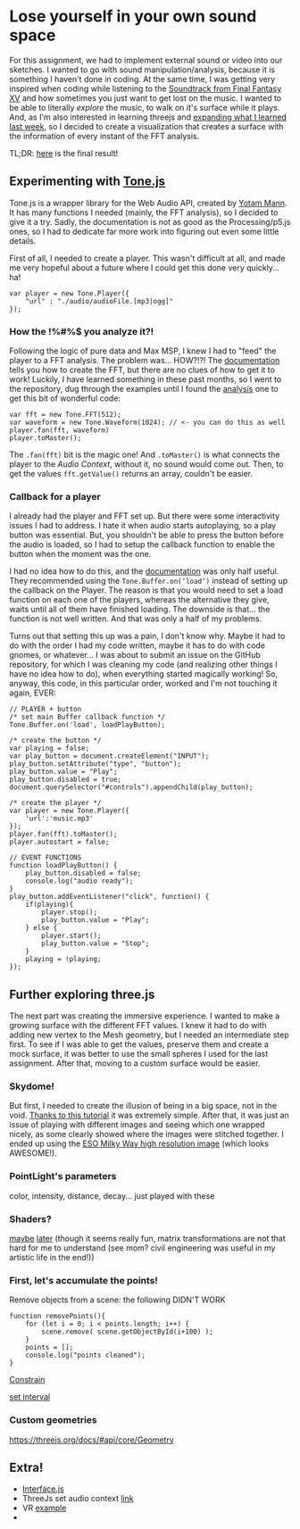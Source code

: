 # Lose yourself in your own sound space

For this assignment, we had to implement external sound or video into our sketches. I wanted to go with sound manipulation/analysis, because it is something I haven't done in coding. At the same time, I was getting very inspired when coding while listening to the [Soundtrack from Final Fantasy XV](https://www.youtube.com/watch?v=fNjoVHmJqzE) and how sometimes you just want to get lost on the music. I wanted to be able to literally *explore* the music, to walk on it's surface while it plays. And, as I'm also interested in learning threejs and [expanding what I learned last week](http://itp.nicolaspe.com/2017/10/a-3d-experience-about-experiences/), so I decided to create a visualization that creates a surface with the information of every instant of the FFT analysis.

TL;DR: [here](https://nicolaspe.github.io/itp_icm/class08/musicTrip/) is the final result!



## Experimenting with [Tone.js](https://tonejs.github.io/)

Tone.js is a wrapper library for the Web Audio API, created by [Yotam Mann](https://github.com/tambien). It has many functions I needed (mainly, the FFT analysis), so I decided to give it a try. Sadly, the documentation is not as good as the Processing/p5.js ones, so I had to dedicate far more work into figuring out even some little details.

First of all, I needed to create a player. This wasn't difficult at all, and made me very hopeful about a future where I could get this done very quickly... ha!
```
var player = new Tone.Player({
	"url" : "./audio/audioFile.[mp3|ogg]"
});
```

### How the !%#%$ you analyze it?!
Following the logic of pure data and Max MSP, I knew I had to "feed" the player to a FFT analysis. The problem was... HOW?!?! The [documentation](https://tonejs.github.io/docs/r11/FFT) tells you how to create the FFT, but there are no clues of how to get it to work! Luckily, I have learned something in these past months, so I went to the repository, dug through the examples until I found the [analysis](https://github.com/Tonejs/Tone.js/blob/dev/examples/analysis.html) one to get this bit of wonderful code:
```
var fft = new Tone.FFT(512);
var waveform = new Tone.Waveform(1024); // <- you can do this as well
player.fan(fft, waveform)
player.toMaster();
```

The `.fan(fft)` bit is the magic one! And `.toMaster()` is what connects the player to the *Audio Context*, without it, no sound would come out. Then, to get the values `fft.getValue()` returns an array, couldn't be easier.

### Callback for a player
I already had the player and FFT set up. But there were some interactivity issues I had to address. I hate it when audio starts autoplaying, so a play button was essential. But, you shouldn't be able to press the button before the audio is loaded, so I had to setup the callback function to enable the button when the moment was the one.

I had no idea how to do this, and the [documentation](https://tonejs.github.io/docs/r11/Player) was only half useful. They recommended using the `Tone.Buffer.on(‘load’)` instead of setting up the callback on the Player. The reason is that you would need to set a load function on each one of the players, whereas the alternative they give, waits until all of them have finished loading. The downside is that... the function is not well written. And that was only a half of my problems.

Turns out that setting this up was a pain, I don't know why. Maybe it had to do with the order I had my code written, maybe it has to do with code gnomes, or whatever... I was about to submit an issue on the GitHub repository, for which I was cleaning my code (and realizing other things I have no idea how to do), when everything started magically working! So, anyway, this code, in this particular order, worked and I'm not touching it again, EVER:
```
// PLAYER + button
/* set main Buffer callback function */
Tone.Buffer.on('load', loadPlayButton);

/* create the button */
var playing = false;
var play_button = document.createElement("INPUT");
play_button.setAttribute("type", "button");
play_button.value = "Play";
play_button.disabled = true;
document.querySelector("#controls").appendChild(play_button);

/* create the player */
var player = new Tone.Player({
	'url':'music.mp3'
});
player.fan(fft).toMaster();
player.autostart = false;

// EVENT FUNCTIONS
function loadPlayButton() {
	play_button.disabled = false;
	console.log("audio ready");
}
play_button.addEventListener("click", function() {
	if(playing){
		player.stop();
		play_button.value = "Play";
	} else {
		player.start();
		play_button.value = "Stop";
	}
	playing = !playing;
});
```



## Further exploring three.js
The next part was creating the immersive experience. I wanted to make a growing surface with the different FFT values. I knew it had to do with adding new vertex to the Mesh geometry, but I needed an intermediate step first. To see if I was able to get the values, preserve them and create a mock surface, it was better to use the small spheres I used for the last assignment. After that, moving to a custom surface would be easier.

### Skydome!
But first, I needed to create the illusion of being in a big space, not in the void. [Thanks to this  tutorial](https://stackoverflow.com/questions/32233805/im-new-to-threejs-how-to-create-a-sky-dome) it was extremely simple. After that, it was just an issue of playing with different images and seeing which one wrapped nicely, as some clearly showed where the images were stitched together. I ended up using the [ESO Milky Way high resolution image]( https://www.eso.org/public/usa/images/eso0932a/) (which looks AWESOME!).

### PointLight's parameters
color, intensity, distance, decay... just played with these

### Shaders?
[maybe](https://aerotwist.com/tutorials/an-introduction-to-shaders-part-1/) [later](http://www.opengl-tutorial.org/beginners-tutorials/tutorial-3-matrices/) (though it seems really fun, matrix transformations are not that hard for me to understand (see mom? civil engineering was useful in my artistic life in the end!))

### First, let's accumulate the points!


Remove objects from a scene: the following DIDN'T WORK
```
function removePoints(){
	for (let i = 0; i < points.length; i++) {
		scene.remove( scene.getObjectById(i+100) );
	}
	points = [];
	console.log("points cleaned");
}
```

[Constrain](https://stackoverflow.com/questions/5842747/how-can-i-use-javascript-to-limit-a-number-between-a-min-max-value)

[set interval](https://www.w3schools.com/jsref/met_win_setinterval.asp)

### Custom geometries
https://threejs.org/docs/#api/core/Geometry



## Extra!
- [Interface.js](http://charlie-roberts.com/interface/)
- ThreeJs set audio context [link](https://threejs.org/docs/#api/audio/AudioContext)
- VR [example](https://github.com/mrdoob/three.js/blob/dev/examples/webvr_cubes.html)
-
